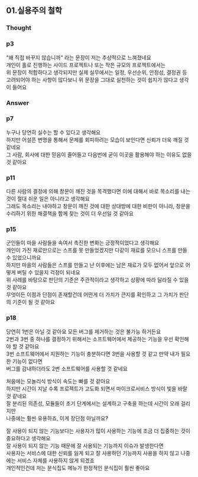 ## 01.실용주의 철학

### Thought
### p3
"왜 직접 바꾸지 않습니까" 라는 문장이 저는 추상적으로 느껴졌네요     
개인이 홀로 진행하는 사이드 프로젝트나 또는 작은 규모의 프로젝트에서는   
위 문장이 적합하다고 생각되지만 실제 실무에서는 일정, 우선순위, 안정성, 결정권 등   
고려되어야 하는 사항이 많다보니 위 문장을 그대로 실천하는 것이 쉽지가 않다고 생각이 들어요  

### Answer
### p7
누구나 당연히 실수는 할 수 있다고 생각해요   
하지만 어설픈 변명을 통해서 문제를 회피하려는 모습이 보인다면 신뢰가 더욱 깨질 것 같네요   
그 사람, 회사에 대한 믿음이 줄어들고 다음번에 굳이 이곳을 활용해야 하는 이유도 없을 것 같아요      

### p11
다른 사람의 결정에 의해 창문이 깨진 것을 목격했다면 이에 대해서 바로 목소리를 내는 것이 절대 쉬운 일은 아니라고 생각해요   
그래도 목소리는 내야하고 창문이 깨진 것에 대한 상대방에 대한 비판이 아니라, 창문을 수리하기 위한 해결책을 함께 찾는 것이 더 우선일 것 같아요   

### p15
군인들이 마을 사람들을 속여서 촉진한 변화는 긍정적이었다고 생각해요     
개인이 가진 재료만으로는 스프를 못 만들었겠지만 다같이 재료를 모으니 스프를 만들 수 있었으니까요     
하지만 마을의 사람들은 스프를 만들고 난 이후에는 남은 재료가 모두 없어서 앞으로 어떻게 버틸 수 있을지 걱정이 되네요    
위 사례를 바탕으로 판단의 기준은 주관적이라고 생각하고 상황에 따라 달라질 수 있을 것 같아요     
무엇이든 이점과 단점이 존재할건데 어떤게 더 가치가 큰지를 확인하고 그 가치가 판단의 기준이 될 것 같아요      

### p18
당연히 1번은 아닐 것 같아요 모든 버그를 제거하는 것은 불가능 하거든요   
2번과 3번 중 하나를 결정하기 위해서는 소프트웨어에서 제공하는 기능을 우선 확인해야 할 것 같아요      
3번 소프트웨어에서 지원하는 기능이 충분하다면 3번을 사용할 것 같고 만약 내가 필요한 기능이 없다면    
버그를 감내하더라도 2번 소프트웨어를 사용할 것 같네요    

처음에는 모놀리식 방식이 속도는 빠를 것 같아요   
하지만 시간이 지날 수록 프로젝트가 고도화 되면서 마이크로서비스 방식이 빛을 바랄 것 같네요    
잘 분리된 의존성, 모듈들이 초기 단계에서는 설계하고 구축을 하는데 시간이 오래 걸리지만    
나중에는 훨씬 유용하죠, 이게 장단점 아닐까요?    

잘 사용이 되지 않는 기능보다는 사용자가 많이 사용하는 기능에 조금 더 집중하는 것이 중요하다고 생각해요    
잘 사용이 되지 않는 기능 때문에 잘 사용되는 기능까지 이슈가 발생한다면    
사용자는 서비스에 대한 신뢰를 잃게 되고 잘 사용하던 기능까지 사용을 하지 않고 나중에는 서비스 자체를 사용하지 않게 되겠죠    
개인적인건데 저는 분식집도 메뉴가 한정적인 분식집이 훨씬 좋아요    
